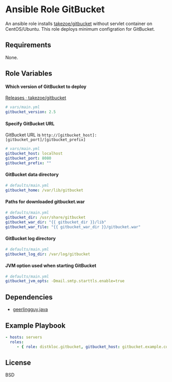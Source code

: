 Ansible Role GitBucket
=========

An ansible role installs [takezoe/gitbucket](https://github.com/takezoe/gitbucket) without servlet container on CentOS/Ubuntu.
This role deploys minimum configration for GitBucket.

Requirements
------------

None.

Role Variables
--------------

#### Which version of GitBucket to deploy

[Releases · takezoe/gitbucket](https://github.com/takezoe/gitbucket/releases)

```yml
# vars/main.yml
gitbucket_version: 2.5
```

#### Specify GitBucket URL

GitBucket URL is `http://[gitbucket_host]:[gitbucket_port]/[gitbucket_prefix]`

```yml
# vars/main.yml
gitbucket_host: localhost
gitbucket_port: 8080
gitbucket_prefix: ""
```

#### GitBucket data directory

```yml
# defaults/main.yml
gitbucket_home: /var/lib/gitbucket
```

#### Paths for downloaded gitbucket.war

```yml
# defaults/main.yml
gitbucket_dir: /usr/share/gitbucket
gitbucket_war_dir: "{{ gitbucket_dir }}/lib"
gitbucket_war_file: "{{ gitbucket_war_dir }}/gitbucket.war"
```

#### GitBucket log directory

```yml
# defaults/main.yml
gitbucket_log_dir: /var/log/gitbucket
```

#### JVM option used when starting GitBucket

```yml
# defaults/main.yml
gitbucket_jvm_opts: -Dmail.smtp.starttls.enable=true
```

Dependencies
------------

- [geerlingguy.java](https://galaxy.ansible.com/list#/roles/439)

Example Playbook
----------------

```yml
- hosts: servers
  roles:
     - { role: distkloc.gitbucket, gitbucket_host: gitbucket.example.com, gitbucket_port: 80  }
```

License
-------

BSD

